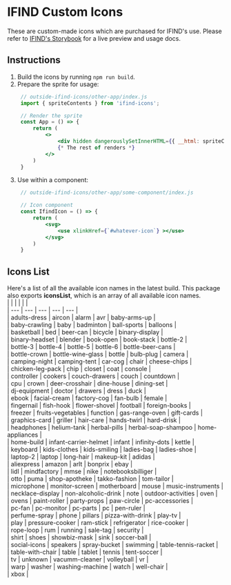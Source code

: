 # IFIND Custom Icons

These are custom-made icons which are purchased for IFIND's use. Please refer to [IFIND's Storybook](https://www.ifindilu.com/storybook/?path=/story/00-styleguide-ifind-icons--ifind-icons) for a live preview and usage docs.

## Instructions
1. Build the icons by running `npm run build`.
2. Prepare the sprite for usage:
   ```jsx
    // outside-ifind-icons/other-app/index.js
    import { spriteContents } from 'ifind-icons';

    // Render the sprite
    const App = () => {
        return (
            <>
                <div hidden dangerouslySetInnerHTML={{ __html: spriteContents }}></div>
                {* The rest of renders *}
            </>
        )
    }
   ```
3. Use within a component:
   ```jsx
    // outside-ifind-icons/other-app/some-component/index.js

    // Icon component
    const IfindIcon = () => {
        return (
            <svg>
                <use xlinkHref={`#whatever-icon`} ></use>
            </svg>
        )
    }
   ```

## Icons List
Here's a list of all the available icon names in the latest build. This package also exports **iconsList**, which is an array of all available icon names.  
|  |  |  |  |  |  
| --- | --- | --- | --- | --- |  
| adults-dress | aircon | alarm | avr | baby-arms-up |  
| baby-crawling | baby | badminton | ball-sports | balloons |  
| basketball | bed | beer-can | bicycle | binary-display |  
| binary-headset | blender | book-open | book-stack | bottle-2 |  
| bottle-3 | bottle-4 | bottle-5 | bottle-6 | bottle-beer-cans |  
| bottle-crown | bottle-wine-glass | bottle | bulb-plug | camera |  
| camping-night | camping-tent | car-cog | chair | cheese-chips |  
| chicken-leg-pack | chip | closet | coat | console |  
| controller | cookers | couch-drawers | couch | countdown |  
| cpu | crown | deer-crosshair | dine-house | dining-set |  
| dj-equipment | doctor | drawers | dress | duck |  
| ebook | facial-cream | factory-cog | fan-bulb | female |  
| fingernail | fish-hook | flower-shovel | football | foreign-books |  
| freezer | fruits-vegetables | function | gas-range-oven | gift-cards |  
| graphics-card | griller | hair-care | hands-twirl | hard-drisk |  
| headphones | helium-tank | herbal-pills | herbal-soap-shampoo | home-appliances |  
| home-build | infant-carrier-helmet | infant | infinity-dots | kettle |  
| keyboard | kids-clothes | kids-smiling | ladies-bag | ladies-shoe |  
| laptop-2 | laptop | long-hair | makeup-kit | adidas |  
| aliexpress | amazon | arlt | bonprix | ebay |  
| lidl | mindfactory | mmse | nike | notebooksbilliger |  
| otto | puma | shop-apotheke | takko-fashion | tom-tailor |  
| microphone | monitor-screen | motherboard | mouse | music-instruments |  
| necklace-display | non-alcoholic-drink | note | outdoor-activities | oven |  
| ovens | paint-roller | party-props | paw-circle | pc-accessories |  
| pc-fan | pc-monitor | pc-parts | pc | pen-ruler |  
| perfume-spray | phone | pillars | pizza-with-drink | play-tv |  
| play | pressure-cooker | ram-stick | refrigerator | rice-cooker |  
| rope-loop | rum | running | sale-tag | security |  
| shirt | shoes | showbiz-mask | sink | soccer-ball |  
| social-icons | speakers | spray-bucket | swimming | table-tennis-racket |  
| table-with-chair | table | tablet | tennis | tent-soccer |  
| tv | unknown | vacumm-cleaner | volleyball | vr |  
| warp | washer | washing-machine | watch | well-chair |  
| xbox |